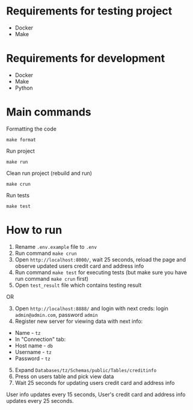 # Requirements for testing project
* Docker
* Make

# Requirements for development
* Docker
* Make
* Python


# Main commands
Formatting the code
```
make format
```

Run project
```
make run
```

Clean run project (rebuild and run)
```
make crun
```

Run tests
```
make test
```

# How to run

1. Rename `.env.example` file to `.env`
2. Run command `make crun`
3. Open `http://localhost:8000/`, wait 25 seconds, reload the page and observe updated users credit card and address info
4. Run command `make test` for executing tests (but make sure you have run command `make crun` first)
5. Open `test_result` file which contains testing result

OR

3. Open `http://localhost:8888/` and login with next creds: login `admin@admin.com`, password `admin`
4. Register new server for viewing data with next info:
* Name - `tz`
* In "Connection" tab:
* Host name - `db`
* Username - `tz`
* Password - `tz`
5. Expand `Databases/tz/Schemas/public/Tables/creditinfo`
6. Press on users table and pick view data
7. Wait 25 seconds for updating users credit card and address info

User info updates every 15 seconds, User's credit card and address info updates every 25 seconds.
